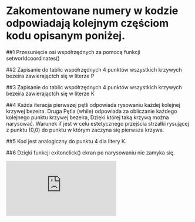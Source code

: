 # Zakomentowane numery w kodzie odpowiadają kolejnym częściom kodu opisanym poniżej.

##1
Przesunięcie osi współrzędnych za pomocą funkcji setworldcoordinates()

##2 
Zapisanie do tablic współrzędnych 4 punktów wszystkich krzywych bezeira zawierająctch się w literze P

##3 
Zapisanie do tablic współrzędnych 4 punktów wszystkich krzywych bezeira zawierająctch się w literze K

##4
Każda iteracja pierwszej pętli odpowiada rysowaniu każdej kolejnej krzywej bezeira. Druga Pętla (while) odpowiada za obliczanie każdego kolejnego punktu krzywej bezeira,
Dzięki której taką krzywą można narysować.
Warunek if jest w celu estetycznego przejścia strzałki rysującej z punktu (0,0) do punktu w którym zaczyna się pierwsza krzywa.

##5
Kod jest analogiczny do punktu 4 dla litery K.

##6
Dzięki funkcji exitonclick() ekran po narysowaniu nie zamyka się.

![Podglądowy obrazek](https://zapodaj.net/084117408bc0e.png.html)

